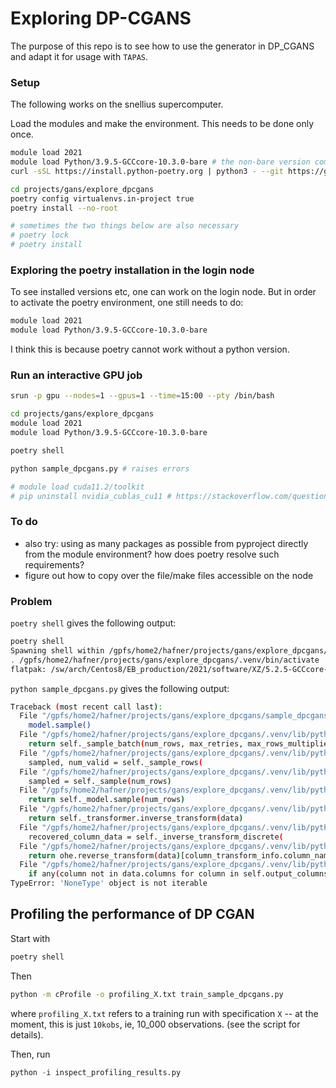 # Exploring DP-CGANS

The purpose of this repo is to see how to use the generator in DP_CGANS and adapt it for usage with `TAPAS`.

### Setup

The following works on the snellius supercomputer.

Load the modules and make the environment. This needs to be done only once.

```bash
module load 2021
module load Python/3.9.5-GCCcore-10.3.0-bare # the non-bare version comes with an older poetry version
curl -sSL https://install.python-poetry.org | python3 - --git https://github.com/python-poetry/poetry.git@master # as of 17/10/23. https://github.com/python-poetry/poetry/issues/1917#issuecomment-1745782011

cd projects/gans/explore_dpcgans
poetry config virtualenvs.in-project true
poetry install --no-root

# sometimes the two things below are also necessary
# poetry lock 
# poetry install 
```

### Exploring the poetry installation in the login node
To see installed versions etc, one can work on the login node. But in order to activate the poetry environment, one still needs to do:
```bash
module load 2021
module load Python/3.9.5-GCCcore-10.3.0-bare

```

I think this is because poetry cannot work without a python version.

### Run an interactive GPU job 

```bash
srun -p gpu --nodes=1 --gpus=1 --time=15:00 --pty /bin/bash

cd projects/gans/explore_dpcgans
module load 2021
module load Python/3.9.5-GCCcore-10.3.0-bare

poetry shell 

python sample_dpcgans.py # raises errors

# module load cuda11.2/toolkit 
# pip uninstall nvidia_cublas_cu11 # https://stackoverflow.com/questions/74394695/how-does-one-fix-when-torch-cant-find-cuda-error-version-libcublaslt-so-11-no

```

### To do
- also try: using as many packages as possible from pyproject directly from the module environment? how does poetry resolve such requirements?
- figure out how to copy over the file/make files accessible on the node


### Problem

`poetry shell` gives the following output:
```bash
poetry shell 
Spawning shell within /gpfs/home2/hafner/projects/gans/explore_dpcgans/.venv
. /gpfs/home2/hafner/projects/gans/explore_dpcgans/.venv/bin/activate
flatpak: /sw/arch/Centos8/EB_production/2021/software/XZ/5.2.5-GCCcore-10.3.0/lib/liblzma.so.5: version `XZ_5.2' not found (required by /lib64/libarchive.so.13)
```

`python sample_dpcgans.py` gives the following output:

```bash
Traceback (most recent call last):
  File "/gpfs/home2/hafner/projects/gans/explore_dpcgans/sample_dpcgans.py", line 16, in <module>
    model.sample()
  File "/gpfs/home2/hafner/projects/gans/explore_dpcgans/.venv/lib/python3.9/site-packages/dp_cgans/base.py", line 442, in sample
    return self._sample_batch(num_rows, max_retries, max_rows_multiplier)
  File "/gpfs/home2/hafner/projects/gans/explore_dpcgans/.venv/lib/python3.9/site-packages/dp_cgans/base.py", line 299, in _sample_batch
    sampled, num_valid = self._sample_rows(
  File "/gpfs/home2/hafner/projects/gans/explore_dpcgans/.venv/lib/python3.9/site-packages/dp_cgans/base.py", line 228, in _sample_rows
    sampled = self._sample(num_rows)
  File "/gpfs/home2/hafner/projects/gans/explore_dpcgans/.venv/lib/python3.9/site-packages/dp_cgans/dp_cgan_init.py", line 80, in _sample
    return self._model.sample(num_rows)
  File "/gpfs/home2/hafner/projects/gans/explore_dpcgans/.venv/lib/python3.9/site-packages/dp_cgans/synthesizers/dp_cgan.py", line 664, in sample
    return self._transformer.inverse_transform(data)
  File "/gpfs/home2/hafner/projects/gans/explore_dpcgans/.venv/lib/python3.9/site-packages/dp_cgans/data_transformer.py", line 198, in inverse_transform
    recovered_column_data = self._inverse_transform_discrete(
  File "/gpfs/home2/hafner/projects/gans/explore_dpcgans/.venv/lib/python3.9/site-packages/dp_cgans/data_transformer.py", line 178, in _inverse_transform_discrete
    return ohe.reverse_transform(data)[column_transform_info.column_name]
  File "/gpfs/home2/hafner/projects/gans/explore_dpcgans/.venv/lib/python3.9/site-packages/rdt/transformers/base.py", line 279, in reverse_transform
    if any(column not in data.columns for column in self.output_columns):
TypeError: 'NoneType' object is not iterable
```


## Profiling the performance of DP CGAN

Start with
```bash
poetry shell
```

Then
```bash
python -m cProfile -o profiling_X.txt train_sample_dpcgans.py 
```
where `profiling_X.txt` refers to a training run with specification `X` -- at the moment, this is just `10kobs`, ie, 10_000 observations. (see the script for details).

Then, run

```python
python -i inspect_profiling_results.py
```
